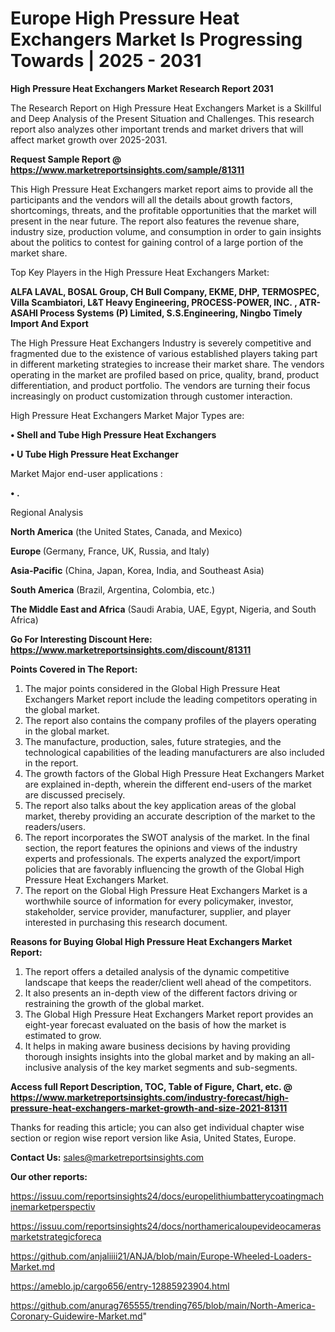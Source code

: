 # Europe High Pressure Heat Exchangers Market Is Progressing Towards | 2025 - 2031

<strong>High Pressure Heat Exchangers Market Research Report 2031</strong>

The Research Report on High Pressure Heat Exchangers Market is a Skillful and Deep Analysis of the Present Situation and Challenges. This research report also analyzes other important trends and market drivers that will affect market growth over 2025-2031.

<strong>Request Sample Report @ <a href=https://www.marketreportsinsights.com/sample/81311>https://www.marketreportsinsights.com/sample/81311</a></strong>

This High Pressure Heat Exchangers market report aims to provide all the participants and the vendors will all the details about growth factors, shortcomings, threats, and the profitable opportunities that the market will present in the near future. The report also features the revenue share, industry size, production volume, and consumption in order to gain insights about the politics to contest for gaining control of a large portion of the market share.

Top Key Players in the High Pressure Heat Exchangers Market:

<strong>ALFA LAVAL, BOSAL Group, CH Bull Company, EKME, DHP, TERMOSPEC, Villa Scambiatori, L&T Heavy Engineering, PROCESS-POWER, INC. , ATR-ASAHI Process Systems (P) Limited, S.S.Engineering, Ningbo Timely Import And Export </strong>

The High Pressure Heat Exchangers Industry is severely competitive and fragmented due to the existence of various established players taking part in different marketing strategies to increase their market share. The vendors operating in the market are profiled based on price, quality, brand, product differentiation, and product portfolio. The vendors are turning their focus increasingly on product customization through customer interaction.

High Pressure Heat Exchangers Market Major Types are:

<strong>• Shell and Tube High Pressure Heat Exchangers

• U Tube High Pressure Heat Exchanger</strong>

Market Major end-user applications :

<strong>• .</strong>

Regional Analysis

</u><strong><b>North America</b></strong> (the United States, Canada, and Mexico)

<strong><b>Europe </b></strong>(Germany, France, UK, Russia, and Italy)

<strong><b>Asia-Pacific</b></strong> (China, Japan, Korea, India, and Southeast Asia)

<strong><b>South America</b></strong> (Brazil, Argentina, Colombia, etc.)

<strong><b>The Middle East and Africa</b></strong> (Saudi Arabia, UAE, Egypt, Nigeria, and South Africa)

<strong>Go For Interesting Discount Here: <a href=https://www.marketreportsinsights.com/discount/81311>https://www.marketreportsinsights.com/discount/81311</a></strong>

<strong>Points Covered in The Report:</strong>
<ol>
  <li>The major points considered in the Global High Pressure Heat Exchangers Market report include the leading competitors operating in the global market.</li>
  <li>The report also contains the company profiles of the players operating in the global market.</li>
  <li>The manufacture, production, sales, future strategies, and the technological capabilities of the leading manufacturers are also included in the report.</li>
  <li>The growth factors of the Global High Pressure Heat Exchangers Market are explained in-depth, wherein the different end-users of the market are discussed precisely.</li>
  <li>The report also talks about the key application areas of the global market, thereby providing an accurate description of the market to the readers/users.</li>
  <li>The report incorporates the SWOT analysis of the market. In the final section, the report features the opinions and views of the industry experts and professionals. The experts analyzed the export/import policies that are favorably influencing the growth of the Global High Pressure Heat Exchangers Market.</li>
  <li>The report on the Global High Pressure Heat Exchangers Market is a worthwhile source of information for every policymaker, investor, stakeholder, service provider, manufacturer, supplier, and player interested in purchasing this research document.</li>
</ol>
<strong>Reasons for Buying Global High Pressure Heat Exchangers Market Report:</strong>

<ol>
  <li>The report offers a detailed analysis of the dynamic competitive landscape that keeps the reader/client well ahead of the competitors.</li>
  <li>It also presents an in-depth view of the different factors driving or restraining the growth of the global market.</li>
  <li>The Global High Pressure Heat Exchangers Market report provides an eight-year forecast evaluated on the basis of how the market is estimated to grow.</li>
  <li>It helps in making aware business decisions by having providing thorough insights insights into the global market and by making an all-inclusive analysis of the key market segments and sub-segments.</li>
</ol>
<strong>Access full Report Description, TOC, Table of Figure, Chart, etc. @ <a href=https://www.marketreportsinsights.com/industry-forecast/high-pressure-heat-exchangers-market-growth-and-size-2021-81311>https://www.marketreportsinsights.com/industry-forecast/high-pressure-heat-exchangers-market-growth-and-size-2021-81311</a></strong>


Thanks for reading this article; you can also get individual chapter wise section or region wise report version like Asia, United States, Europe.

<strong>Contact Us:</strong>
sales@marketreportsinsights.com

<strong>Our other reports:</strong>

<a href=https://issuu.com/reportsinsights24/docs/europelithiumbatterycoatingmachinemarketperspectiv>https://issuu.com/reportsinsights24/docs/europelithiumbatterycoatingmachinemarketperspectiv</a>

<a href=https://issuu.com/reportsinsights24/docs/northamericaloupevideocamerasmarketstrategicforeca>https://issuu.com/reportsinsights24/docs/northamericaloupevideocamerasmarketstrategicforeca</a>

<a href=https://github.com/anjaliiii21/ANJA/blob/main/Europe-Wheeled-Loaders-Market.md>https://github.com/anjaliiii21/ANJA/blob/main/Europe-Wheeled-Loaders-Market.md</a>

<a href=https://ameblo.jp/cargo656/entry-12885923904.html>https://ameblo.jp/cargo656/entry-12885923904.html</a>

<a href=https://github.com/anurag765555/trending765/blob/main/North-America-Coronary-Guidewire-Market.md>https://github.com/anurag765555/trending765/blob/main/North-America-Coronary-Guidewire-Market.md</a>"
